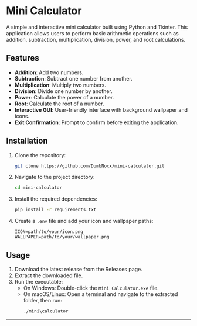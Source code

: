 # Mini Calculator

A simple and interactive mini calculator built using Python and Tkinter. This application allows users to perform basic arithmetic operations such as addition, subtraction, multiplication, division, power, and root calculations.

## Features

- **Addition**: Add two numbers.
- **Subtraction**: Subtract one number from another.
- **Multiplication**: Multiply two numbers.
- **Division**: Divide one number by another.
- **Power**: Calculate the power of a number.
- **Root**: Calculate the root of a number.
- **Interactive GUI**: User-friendly interface with background wallpaper and icons.
- **Exit Confirmation**: Prompt to confirm before exiting the application.

## Installation

1. Clone the repository:
    ```bash
    git clone https://github.com/DumbNoxx/mini-calculator.git
    ```
2. Navigate to the project directory:
    ```bash
    cd mini-calculator
    ```
3. Install the required dependencies:
    ```bash
    pip install -r requirements.txt
    ```
4. Create a `.env` file and add your icon and wallpaper paths:
    ```env
    ICON=path/to/your/icon.png
    WALLPAPER=path/to/your/wallpaper.png
    ```

## Usage

1. Download the latest release from the Releases page.
2. Extract the downloaded file.
3. Run the executable:
    - On Windows: Double-click the `Mini Calculator.exe` file.
    - On macOS/Linux: Open a terminal and navigate to the extracted folder, then run:
      ```bash
      ./mini\calculator
      ```

---